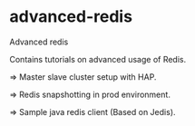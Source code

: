 # advanced-redis
Advanced redis

Contains tutorials on advanced usage of Redis.

=> Master slave cluster setup with HAP.

=> Redis snapshotting in prod environment.

=> Sample java redis client (Based on Jedis).
